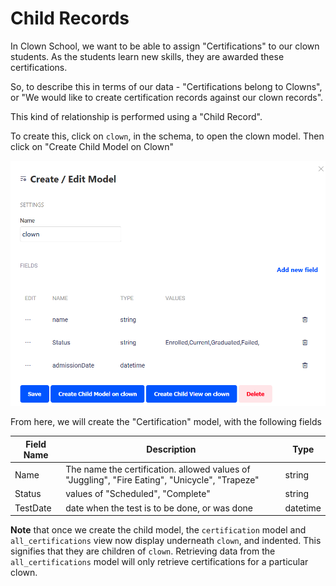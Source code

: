 # Child Records

In Clown School, we want to be able to assign "Certifications" to our clown students. As the students learn new skills, they are awarded these certifications.

So, to describe this in terms of our data - "Certifications belong to Clowns", or "We would like to create certification records against our clown records".

This kind of relationship is performed using a "Child Record".

To create this, click on `clown`, in the schema, to open the clown model. Then click on "Create Child Model on Clown"

![](../../assets/user-guide/create-child-record.png)

From here, we will create the "Certification" model, with the following fields

| Field Name | Description                                                  | Type     |
| ---------- | ------------------------------------------------------------ | -------- |
| Name       | The name the certification. allowed values of "Juggling", "Fire Eating", "Unicycle", "Trapeze" | string   |
| Status     | values of "Scheduled", "Complete"                            | string   |
| TestDate   | date when the test is to be done, or was done                | datetime |

**Note** that once we create the child model, the `certification` model and  `all_certifications` view now display underneath `clown`, and indented. This signifies that they are children of `clown`. Retrieving data from the `all_certifications` model will only retrieve certifications for a particular clown.